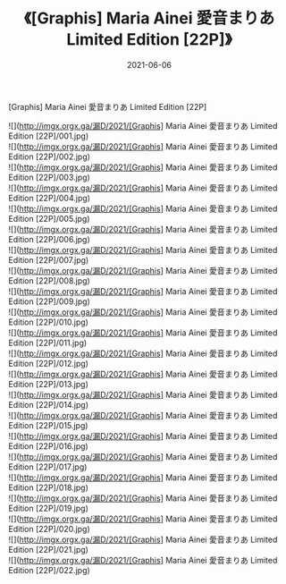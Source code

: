 ﻿---
layout: post
title:  《[Graphis] Maria Ainei 愛音まりあ Limited Edition [22P]》
date:   2021-06-06
img: http://imgx.orgx.ga/漏D/2021/[Graphis] Maria Ainei 愛音まりあ Limited Edition [22P]/000.jpg
categories: [美女, 清纯, 唯美]
---

[Graphis] Maria Ainei 愛音まりあ Limited Edition [22P]

  ![](http://imgx.orgx.ga/漏D/2021/[Graphis] Maria Ainei 愛音まりあ Limited Edition [22P]/001.jpg) <br> ![](http://imgx.orgx.ga/漏D/2021/[Graphis] Maria Ainei 愛音まりあ Limited Edition [22P]/002.jpg) <br> ![](http://imgx.orgx.ga/漏D/2021/[Graphis] Maria Ainei 愛音まりあ Limited Edition [22P]/003.jpg) <br> ![](http://imgx.orgx.ga/漏D/2021/[Graphis] Maria Ainei 愛音まりあ Limited Edition [22P]/004.jpg) <br> ![](http://imgx.orgx.ga/漏D/2021/[Graphis] Maria Ainei 愛音まりあ Limited Edition [22P]/005.jpg) <br> ![](http://imgx.orgx.ga/漏D/2021/[Graphis] Maria Ainei 愛音まりあ Limited Edition [22P]/006.jpg) <br> ![](http://imgx.orgx.ga/漏D/2021/[Graphis] Maria Ainei 愛音まりあ Limited Edition [22P]/007.jpg) <br> ![](http://imgx.orgx.ga/漏D/2021/[Graphis] Maria Ainei 愛音まりあ Limited Edition [22P]/008.jpg) <br> ![](http://imgx.orgx.ga/漏D/2021/[Graphis] Maria Ainei 愛音まりあ Limited Edition [22P]/009.jpg) <br> ![](http://imgx.orgx.ga/漏D/2021/[Graphis] Maria Ainei 愛音まりあ Limited Edition [22P]/010.jpg) <br> ![](http://imgx.orgx.ga/漏D/2021/[Graphis] Maria Ainei 愛音まりあ Limited Edition [22P]/011.jpg) <br> ![](http://imgx.orgx.ga/漏D/2021/[Graphis] Maria Ainei 愛音まりあ Limited Edition [22P]/012.jpg) <br> ![](http://imgx.orgx.ga/漏D/2021/[Graphis] Maria Ainei 愛音まりあ Limited Edition [22P]/013.jpg) <br> ![](http://imgx.orgx.ga/漏D/2021/[Graphis] Maria Ainei 愛音まりあ Limited Edition [22P]/014.jpg) <br> ![](http://imgx.orgx.ga/漏D/2021/[Graphis] Maria Ainei 愛音まりあ Limited Edition [22P]/015.jpg) <br> ![](http://imgx.orgx.ga/漏D/2021/[Graphis] Maria Ainei 愛音まりあ Limited Edition [22P]/016.jpg) <br> ![](http://imgx.orgx.ga/漏D/2021/[Graphis] Maria Ainei 愛音まりあ Limited Edition [22P]/017.jpg) <br> ![](http://imgx.orgx.ga/漏D/2021/[Graphis] Maria Ainei 愛音まりあ Limited Edition [22P]/018.jpg) <br> ![](http://imgx.orgx.ga/漏D/2021/[Graphis] Maria Ainei 愛音まりあ Limited Edition [22P]/019.jpg) <br> ![](http://imgx.orgx.ga/漏D/2021/[Graphis] Maria Ainei 愛音まりあ Limited Edition [22P]/020.jpg) <br> ![](http://imgx.orgx.ga/漏D/2021/[Graphis] Maria Ainei 愛音まりあ Limited Edition [22P]/021.jpg) <br> ![](http://imgx.orgx.ga/漏D/2021/[Graphis] Maria Ainei 愛音まりあ Limited Edition [22P]/022.jpg) <br>